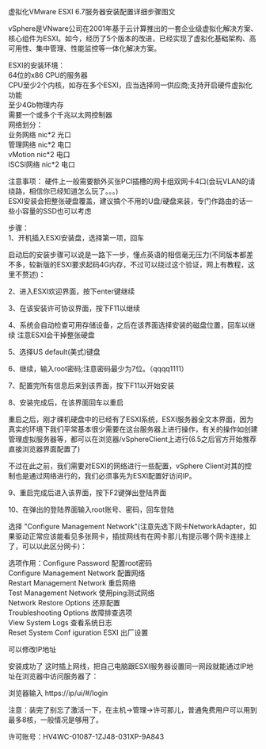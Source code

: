 虚拟化VMware ESXI 6.7服务器安装配置详细步骤图文  
  
vSphere是VNware公司在2001年基于云计算推出的一套企业级虚拟化解决方案、核心组件为ESXI。如今，经历了5个版本的改进，已经实现了虚拟化基础架构、高可用性、集中管理、性能监控等一体化解决方案。  
  
ESXI的安装环境：  
64位的x86 CPU的服务器  
CPU至少2个内核，如存在多个ESXI，应当选择同一供应商;支持开启硬件虚拟化功能  
至少4Gb物理内存  
需要一个或多个千兆以太网控制器  
网络划分：  
业务网络 nic\*2 光口  
管理网络 nic\*2 电口  
vMotion nic\*2 电口  
ISCSI网络 nic\*2 电口

注意事项：
硬件上一般需要额外买张PCI插槽的网卡组双网卡4口(会玩VLAN的请绕路，相信你已经知道怎么玩了。。。)  
ESXI安装会把整张硬盘覆盖，建议搞个不用的U盘/硬盘来装，专门作路由的话一些小容量的SSD也可以考虑

步骤：  
1、开机插入ESXI安装盘，选择第一项，回车  
  
启动后的安装步骤可以说是一路下一步，懂点英语的相信毫无压力(不同版本都差不多，较新版的ESXI要求起码4G内存，不过可以绕过这个验证，网上有教程，这里不赘述)：  
  
2、进入ESXI欢迎界面，按下enter键继续  
  
3、在该安装许可协议界面，按下F11以继续  
  
4、系统会自动检查可用存储设备，之后在该界面选择安装的磁盘位置，回车以继续
注意ESXI会干掉整张硬盘  
  
5、选择US default(美式)键盘  
  
6、继续，输入root密码;注意密码最少为7位。（qqqq1111）  
  
7、配置完所有信息后来到该界面，按下F11以开始安装  
  
8、安装完成后，在该界面回车以重启  
  
重启之后，刚才祼机硬盘中的已经有了ESXI系统，ESXI服务器全文本界面，因为真实的环境下我们平常基本很少需要在这台服务器上进行操作，有关的操作如创建管理虚拟服务器等，都可以在浏览器/vSphereClient上进行(6.5之后官方开始推荐直接浏览器界面配置了)

不过在此之前，我们需要对ESXI的网络进行一些配置，vSphere
Client对其的控制也是通过网络进行的，我们必须事先为ESXI配置好访问IP。

9、重启完成后进入该界面，按下F2键弹出登陆界面  
  
10、在弹出的登陆界面输入root账号、密码，回车登陆  
  
选择 "Configure Management
Network"(注意先选下网卡NetworkAdapter，如果驱动正常应该能看见多张网卡，插拔网线有在网卡那儿有提示哪个网卡连接上了，可以以此区分网卡)：  
  
选项作用：Configure Password 配置root密码  
Configure Management Network 配置网络  
Restart Management Network 重启网络  
Test Management Network 使用ping测试网络  
Network Restore Options 还原配置  
Troubleshooting Options 故障排查选项  
View System Logs 查看系统日志  
Reset System Conf iguration ESXI 出厂设置  
  
可以修改IP地址  
  
安装成功了
这时插上网线，把自己电脑跟ESXI服务器设置同一网段就能通过IP地址在浏览器中访问服务器了：

浏览器输入 https://ip/ui/\#/login  
  
注意：装完了别忘了激活一下，在主机-\>管理-\>许可那儿，普通免费用户可以用到最多8核，一般情况是够用了。  
  
许可账号：HV4WC-01087-1ZJ48-031XP-9A843
